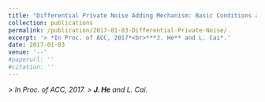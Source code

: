 ```yaml
---
title: "Differential Private Noise Adding Mechanism: Basic Conditions and its Application"
collection: publications
permalink: /publication/2017-01-03-Differential-Private-Noise/
excerpt: '> *In Proc. of ACC, 2017*<br>***J. He** and L. Cai*.'
date: 2017-01-03
venue: '--'
#paperurl: ''
#citation: ''
---
```

*> In Proc. of ACC, 2017.* 
*> **J. He** and L. Cai*.